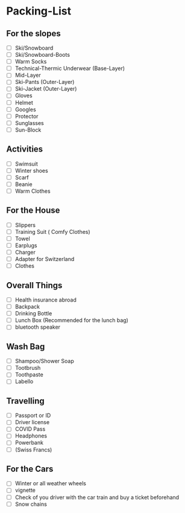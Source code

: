 # Packing-List

## For the slopes

- [ ] Ski/Snowboard
- [ ] Ski/Snowboard-Boots
- [ ] Warm Socks
- [ ] Technical-Thermic Underwear (Base-Layer)
- [ ] Mid-Layer
- [ ] Ski-Pants (Outer-Layer)
- [ ] Ski-Jacket (Outer-Layer)
- [ ] Gloves
- [ ] Helmet
- [ ] Googles
- [ ] Protector
- [ ] Sunglasses
- [ ] Sun-Block

## Activities

- [ ] Swimsuit
- [ ] Winter shoes
- [ ] Scarf
- [ ] Beanie
- [ ] Warm Clothes

## For the House

- [ ] Slippers
- [ ] Training Suit ( Comfy Clothes)
- [ ] Towel
- [ ] Earplugs
- [ ] Charger
- [ ] Adapter for Switzerland
- [ ] Clothes

## Overall Things

- [ ] Health insurance abroad
- [ ] Backpack
- [ ] Drinking Bottle
- [ ] Lunch Box (Recommended for the lunch bag)
- [ ] bluetooth speaker

## Wash Bag

- [ ] Shampoo/Shower Soap
- [ ] Tootbrush
- [ ] Toothpaste
- [ ] Labello

## Travelling

- [ ] Passport or ID
- [ ] Driver license
- [ ] COVID Pass
- [ ] Headphones
- [ ] Powerbank
- [ ] (Swiss Francs)

## For the Cars

- [ ] Winter or all weather wheels
- [ ] vignette
- [ ] Check of you driver with the car train and buy a ticket beforehand
- [ ] Snow chains
